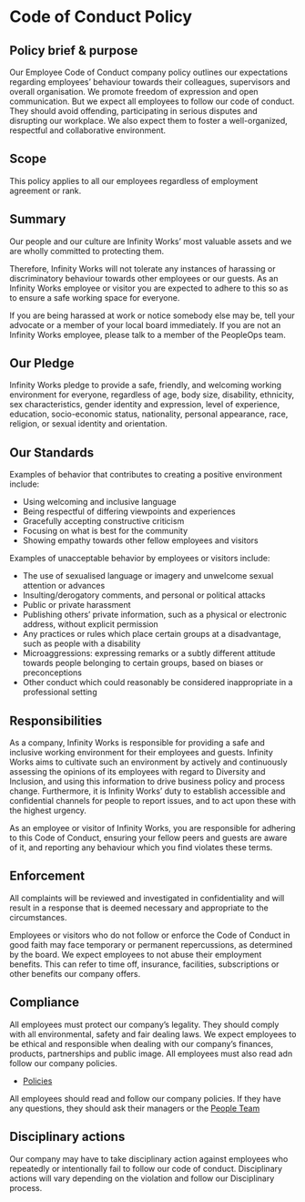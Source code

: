 # Code of Conduct Policy
## Policy brief & purpose

Our Employee Code of Conduct company policy outlines our expectations regarding employees’ behaviour towards their colleagues, supervisors and overall organisation. 
We promote freedom of expression and open communication. But we expect all employees to follow our code of conduct. They should avoid offending, participating in serious disputes and disrupting our workplace. We also expect them to foster a well-organized, respectful and collaborative environment.

## Scope
This policy applies to all our employees regardless of employment agreement or rank. 

## Summary
Our people and our culture are Infinity Works’ most valuable assets and we are wholly committed to protecting them.

Therefore, Infinity Works will not tolerate any instances of harassing or discriminatory behaviour towards other employees or our guests. As an Infinity Works employee or visitor you are expected to adhere to this so as to ensure a safe working space for everyone.

If you are being harassed at work or notice somebody else may be, tell your advocate or a member of your local board immediately. If you are not an Infinity Works employee, please talk to a member of the PeopleOps team.

## Our Pledge
Infinity Works pledge to provide a safe, friendly, and welcoming working environment for everyone, regardless of age, body size, disability, ethnicity, sex characteristics, gender identity and expression, level of experience, education, socio-economic status, nationality, personal appearance, race, religion, or sexual identity and orientation.

## Our Standards
Examples of behavior that contributes to creating a positive environment include:

- Using welcoming and inclusive language
- Being respectful of differing viewpoints and experiences
- Gracefully accepting constructive criticism
- Focusing on what is best for the community
- Showing empathy towards other fellow employees and visitors


Examples of unacceptable behavior by employees or visitors include:

- The use of sexualised language or imagery and unwelcome sexual attention or advances
- Insulting/derogatory comments, and personal or political attacks
- Public or private harassment
- Publishing others’ private information, such as a physical or electronic address, without explicit permission
- Any practices or rules which place certain groups at a disadvantage, such as people with a disability
- Microaggressions: expressing remarks or a subtly different attitude towards people belonging to certain groups, based on biases or preconceptions
- Other conduct which could reasonably be considered inappropriate in a professional setting

## Responsibilities
As a company, Infinity Works is responsible for providing a safe and inclusive working environment for their employees and guests. Infinity Works aims to cultivate such an environment by actively and continuously assessing the opinions of its employees with regard to Diversity and Inclusion, and using this information to drive business policy and process change. Furthermore, it is Infinity Works’ duty to establish accessible and confidential channels for people to report issues, and to act upon these with the highest urgency.

As an employee or visitor of Infinity Works, you are responsible for adhering to this Code of Conduct, ensuring your fellow peers and guests are aware of it, and reporting any behaviour which you find violates these terms.

## Enforcement
All complaints will be reviewed and investigated in confidentiality and will result in a response that is deemed necessary and appropriate to the circumstances.

Employees or visitors who do not follow or enforce the Code of Conduct in good faith may face temporary or permanent repercussions, as determined by the board.
We expect employees to not abuse their employment benefits. This can refer to time off, insurance, facilities, subscriptions or other benefits our company offers.

## Compliance 
All employees must protect our company’s legality. They should comply with all environmental, safety and fair dealing laws. We expect employees to be ethical and responsible when dealing with our company’s finances, products, partnerships and public image. All employees must also read adn follow our company policies. 

  * [Policies](https://policies.infinityworks.com/)
  
All employees should read and follow our company policies. If they have any questions, they should ask their managers or the [People Team](https://intranet.infinityworks.com/key-people/head-office-support)

## Disciplinary actions
Our company may have to take disciplinary action against employees who repeatedly or intentionally fail to follow our code of conduct. Disciplinary actions will vary depending on the violation and follow our Disciplinary process. 


 
